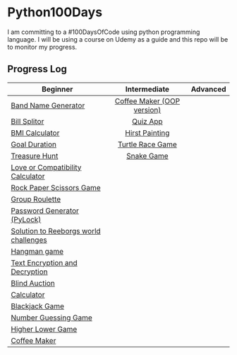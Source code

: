 # Python100Days
I am committing to a #100DaysOfCode using python programming language. I will be using a course on Udemy as a guide and this repo will be to monitor my progress.

## Progress Log

| Beginner      | Intermediate           | Advanced  |
| ------------- |:----------------------:| ---------:|
| [Band Name Generator](https://github.com/A3AJAGBE/band-name-generator) | [Coffee Maker (OOP version)](https://github.com/A3AJAGBE/CoffeeMaker-OOP)  |
| [Bill Splitor](https://github.com/A3AJAGBE/bill-splitor) | [Quiz App](https://github.com/A3AJAGBE/quiz-oop)   | 
| [BMI Calculator](https://github.com/A3AJAGBE/bmi-calc)  | [Hirst Painting](https://github.com/A3AJAGBE/HirstPainting)    | 
| [Goal Duration](https://github.com/A3AJAGBE/goal-duration) | [Turtle Race Game](https://github.com/A3AJAGBE/TurtleRaceGame)    | 
| [Treasure Hunt](https://github.com/A3AJAGBE/treasure-hunt) | [Snake Game](https://github.com/A3AJAGBE/Snake_Game)  |
| [Love or Compatibility Calculator](https://github.com/A3AJAGBE/LoveCalc) |   |   |
| [Rock Paper Scissors Game](https://github.com/A3AJAGBE/rock-paper-scissors-game) |   |
| [Group Roulette](https://github.com/A3AJAGBE/GroupRoulette) |   |
| [Password Generator (PyLock)](https://github.com/A3AJAGBE/password-generator) |   |
| [Solution to Reeborgs world challenges](https://github.com/A3AJAGBE/Reeborgs_World) |   |
| [Hangman game](https://github.com/A3AJAGBE/hangman) |   |
| [Text Encryption and Decryption](https://github.com/A3AJAGBE/text-encrypt-decrypt) |   |
| [Blind Auction](https://github.com/A3AJAGBE/blind-auction) |   |
| [Calculator](https://github.com/A3AJAGBE/calculator) |   |
| [Blackjack Game](https://github.com/A3AJAGBE/blackjack) |   |
| [Number Guessing Game](https://github.com/A3AJAGBE/number-guessing-game) |   |
| [Higher Lower Game](https://github.com/A3AJAGBE/higher-lower) |   | 
| [Coffee Maker](https://github.com/A3AJAGBE/coffee-maker) |   | 
